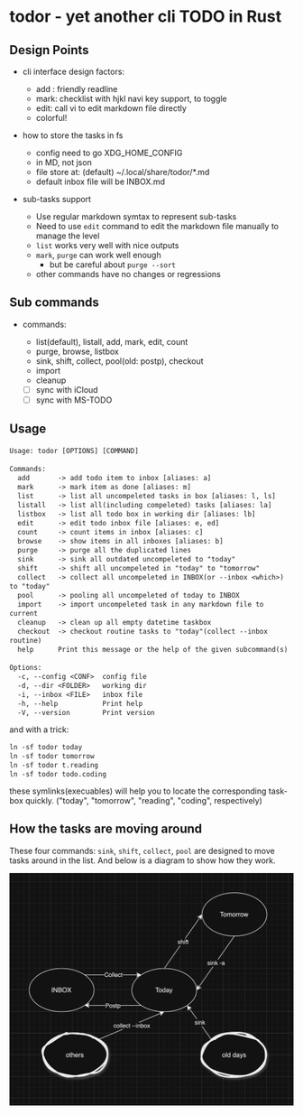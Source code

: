# todor - yet another cli TODO in Rust

## Design Points

- cli interface design factors:
  - add : friendly readline
  - mark: checklist with hjkl navi key support, <space> to toggle
  - edit: call vi to edit markdown file directly
  - colorful!

- how to store the tasks in fs
  - config need to go XDG_HOME_CONFIG
  - in MD, not json
  - file store at: (default) ~/.local/share/todor/*.md
  - default inbox file will be INBOX.md

- sub-tasks support
  - Use regular markdown symtax to represent sub-tasks
  - Need to use `edit` command to edit the markdown file manually to manage the level
  - `list` works very well with nice outputs
  - `mark`, `purge` can work well enough
      - but be careful about `purge --sort`
  - other commands have no changes or regressions

## Sub commands

- commands: 
  - list(default), listall, add, mark, edit, count
  - purge, browse, listbox
  - sink, shift, collect, pool(old: postp), checkout
  - import
  - cleanup

  - [ ] sync with iCloud
  - [ ] sync with MS-TODO

## Usage
```
Usage: todor [OPTIONS] [COMMAND]

Commands:
  add       -> add todo item to inbox [aliases: a]
  mark      -> mark item as done [aliases: m]
  list      -> list all uncompeleted tasks in box [aliases: l, ls]
  listall   -> list all(including compeleted) tasks [aliases: la]
  listbox   -> list all todo box in working dir [aliases: lb]
  edit      -> edit todo inbox file [aliases: e, ed]
  count     -> count items in inbox [aliases: c]
  browse    -> show items in all inboxes [aliases: b]
  purge     -> purge all the duplicated lines
  sink      -> sink all outdated uncompeleted to "today"
  shift     -> shift all uncompeleted in "today" to "tomorrow"
  collect   -> collect all uncompeleted in INBOX(or --inbox <which>) to "today"
  pool      -> pooling all uncompeleted of today to INBOX
  import    -> import uncompeleted task in any markdown file to current
  cleanup   -> clean up all empty datetime taskbox
  checkout  -> checkout routine tasks to "today"(collect --inbox routine)
  help      Print this message or the help of the given subcommand(s)

Options:
  -c, --config <CONF>  config file
  -d, --dir <FOLDER>   working dir
  -i, --inbox <FILE>   inbox file
  -h, --help           Print help
  -V, --version        Print version

```
and with a trick:
```
ln -sf todor today
ln -sf todor tomorrow
ln -sf todor t.reading
ln -sf todor todo.coding

```
these symlinks(execuables) will help you to locate the corresponding task-box quickly. ("today", "tomorrow", "reading", "coding", respectively)

## How the tasks are moving around

These four commands: `sink`, `shift`, `collect`, `pool` are designed to move tasks around in the list. And below is a diagram to show how they work.

![tasks-flow](./docs/assets/tasks-flow.png)

